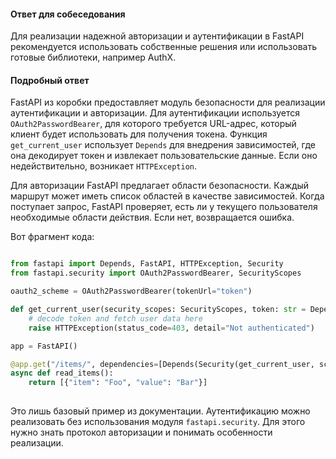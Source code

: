 
#### Ответ для собеседования

Для реализации надежной авторизации и аутентификации в FastAPI рекомендуется использовать собственные решения или использовать готовые библиотеки, например AuthX.

#### Подробный ответ

FastAPI из коробки предоставляет модуль безопасности для реализации аутентификации и авторизации. Для аутентификации используется `OAuth2PasswordBearer`, для которого требуется URL-адрес, который клиент будет использовать для получения токена. Функция `get_current_user` использует `Depends` для внедрения зависимостей, где она декодирует токен и извлекает пользовательские данные. Если оно недействительно, возникает `HTTPException`.

Для авторизации FastAPI предлагает области безопасности. Каждый маршрут может иметь список областей в качестве зависимостей. Когда поступает запрос, FastAPI проверяет, есть ли у текущего пользователя необходимые области действия. Если нет, возвращается ошибка.

Вот фрагмент кода:

```python

from fastapi import Depends, FastAPI, HTTPException, Security
from fastapi.security import OAuth2PasswordBearer, SecurityScopes

oauth2_scheme = OAuth2PasswordBearer(tokenUrl="token")

def get_current_user(security_scopes: SecurityScopes, token: str = Depends(oauth2_scheme)):
    # decode token and fetch user data here
    raise HTTPException(status_code=403, detail="Not authenticated")

app = FastAPI()

@app.get("/items/", dependencies=[Depends(Security(get_current_user, scopes=["items:read"]))])
async def read_items():
    return [{"item": "Foo", "value": "Bar"}]
    
```

Это лишь базовый пример из документации. Аутентификацию можно реализовать без использования модуля `fastapi.security`. Для этого нужно знать протокол авторизации и понимать особенности реализации.